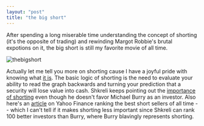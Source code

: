 ```yaml
---
layout: "post"
title: "the big short"
---
```


After spending a long miserable time understanding the concept of shorting (it's the opposite of trading) and rewinding Margot Robbie's brutal expotions on it, the big short is still my favorite movie of all time.

![thebigshort](/myblog/images/christian.jpg)

Actually let me tell you more on shorting cause I have a joyful pride with knowing what [it is][shorting]. The basic logic of shorting is the need to evaluate your ability to read the graph backwards and turning your prediction that a security will lose value into cash. Shkreli keeps pointing out the [importance of shorting][shkreli] even though he doesn't favor Michael Burry as an investor. Also here's an [article][yahoo] on Yahoo Finance ranking the best short sellers of all time -- which I can't tell if it makes shorting less important since Shkreli can rank 100 better investors than Burry, where Burry blavingly represents shorting.  
























[yahoo]: https://finance.yahoo.com/news/10-most-successful-short-sellers-141904957.html?guccounter=1&guce_referrer=aHR0cHM6Ly93d3cuZ29vZ2xlLmNvbS8&guce_referrer_sig=AQAAAFfSTZy9nD_DkNmqatNB25kvDBAlUSgZtutxW7uAMXx2SDZocGg6IVKyYXIeHtbPVJq7KJO9bwRYjqKRqNtfQGBbT11KnZ5F5D9FH5PHqVRzuKY6gEYyS7YerK1wL86509PZWalkF5ncMuTPlqXM0TI17nIS3z8m0w4PquOBEM0a
[shkreli]: https://www.youtube.com/watch?v=IvKuxUH60i8
[shorting]: https://en.wikipedia.org/wiki/Short_(finance)